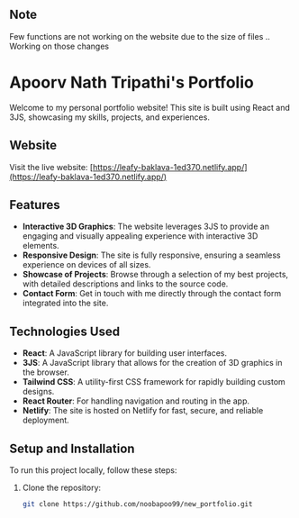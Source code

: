 ## Note
Few functions are not working on the website due to the size of files .. Working on those changes

# Apoorv Nath Tripathi's Portfolio

Welcome to my personal portfolio website! This site is built using React and 3JS, showcasing my skills, projects, and experiences.

## Website

Visit the live website: [https://leafy-baklava-1ed370.netlify.app/](https://leafy-baklava-1ed370.netlify.app/)

## Features

- **Interactive 3D Graphics**: The website leverages 3JS to provide an engaging and visually appealing experience with interactive 3D elements.
- **Responsive Design**: The site is fully responsive, ensuring a seamless experience on devices of all sizes.
- **Showcase of Projects**: Browse through a selection of my best projects, with detailed descriptions and links to the source code.
- **Contact Form**: Get in touch with me directly through the contact form integrated into the site.

## Technologies Used

- **React**: A JavaScript library for building user interfaces.
- **3JS**: A JavaScript library that allows for the creation of 3D graphics in the browser.
- **Tailwind CSS**: A utility-first CSS framework for rapidly building custom designs.
- **React Router**: For handling navigation and routing in the app.
- **Netlify**: The site is hosted on Netlify for fast, secure, and reliable deployment.

## Setup and Installation

To run this project locally, follow these steps:

1. Clone the repository:
   ```bash
   git clone https://github.com/noobapoo99/new_portfolio.git
